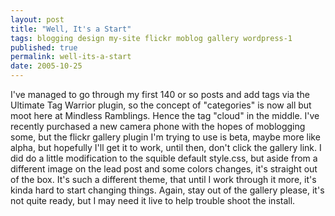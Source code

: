 ```yaml
---
layout: post
title: "Well, It's a Start"
tags: blogging design my-site flickr moblog gallery wordpress-1
published: true
permalink: well-its-a-start
date: 2005-10-25
---
```


I've managed to go through my first 140 or so posts and add tags via the Ultimate Tag Warrior plugin, so the concept of "categories" is now all but moot here at Mindless Ramblings.  Hence the tag "cloud" in the middle.  I've recently purchased a new camera phone with the hopes of moblogging some, but the flickr gallery plugin I'm trying to use is beta, maybe more like alpha, but hopefully I'll get it to work, until then, don't click the gallery link.  I did do a little modification to the squible default style.css, but aside from a different image on the lead post and some colors changes, it's straight out of the box.  It's such a different theme, that until I work through it more, it's kinda hard to start changing things.  Again, stay out of the gallery please, it's not quite ready, but I may need it live to help trouble shoot the install.
